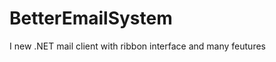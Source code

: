 BetterEmailSystem
=================

I new .NET mail client with ribbon interface and many feutures

